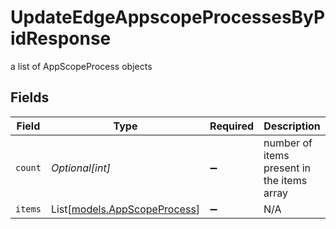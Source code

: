 # UpdateEdgeAppscopeProcessesByPidResponse

a list of AppScopeProcess objects


## Fields

| Field                                                        | Type                                                         | Required                                                     | Description                                                  |
| ------------------------------------------------------------ | ------------------------------------------------------------ | ------------------------------------------------------------ | ------------------------------------------------------------ |
| `count`                                                      | *Optional[int]*                                              | :heavy_minus_sign:                                           | number of items present in the items array                   |
| `items`                                                      | List[[models.AppScopeProcess](../models/appscopeprocess.md)] | :heavy_minus_sign:                                           | N/A                                                          |